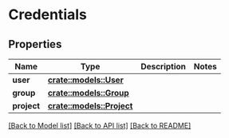 # Credentials

## Properties

Name | Type | Description | Notes
------------ | ------------- | ------------- | -------------
**user** | [**crate::models::User**](User.md) |  | 
**group** | [**crate::models::Group**](Group.md) |  | 
**project** | [**crate::models::Project**](Project.md) |  | 

[[Back to Model list]](../README.md#documentation-for-models) [[Back to API list]](../README.md#documentation-for-api-endpoints) [[Back to README]](../README.md)



